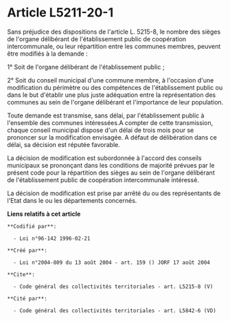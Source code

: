 # Article L5211-20-1

Sans préjudice des dispositions de l'article L. 5215-8, le nombre des sièges de l'organe délibérant de l'établissement public
de coopération intercommunale, ou leur répartition entre les communes membres, peuvent être modifiés à la demande : 

1° Soit de l'organe délibérant de l'établissement public ; 

2° Soit du conseil municipal d'une commune membre, à l'occasion d'une modification du périmètre ou des compétences de
l'établissement public ou dans le but d'établir une plus juste adéquation entre la représentation des communes au sein de
l'organe délibérant et l'importance de leur population. 

Toute demande est transmise, sans délai, par l'établissement public à l'ensemble des communes intéressées.A compter de cette
transmission, chaque conseil municipal dispose d'un délai de trois mois pour se prononcer sur la modification envisagée. A
défaut de délibération dans ce délai, sa décision est réputée favorable. 

La décision de modification est subordonnée à l'accord des conseils municipaux se prononçant dans les conditions de majorité
prévues par le présent code pour la répartition des sièges au sein de l'organe délibérant de l'établissement public de
coopération intercommunale intéressé. 

La décision de modification est prise par arrêté du ou des représentants de l'Etat dans le ou les départements concernés.

**Liens relatifs à cet article**

	**Codifié par**:

	  - Loi n°96-142 1996-02-21

	**Créé par**:

	  - Loi n°2004-809 du 13 août 2004 - art. 159 () JORF 17 août 2004

	**Cite**:

	  - Code général des collectivités territoriales - art. L5215-8 (V)

	**Cité par**:

	  - Code général des collectivités territoriales - art. L5842-6 (VD)
